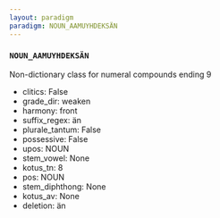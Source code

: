 ```yaml
---
layout: paradigm
paradigm: NOUN_AAMUYHDEKSÄN
---
```

### ` NOUN_AAMUYHDEKSÄN `

Non-dictionary class for numeral compounds ending 9
* clitics: False
* grade_dir: weaken
* harmony: front
* suffix_regex: än
* plurale_tantum: False
* possessive: False
* upos: NOUN
* stem_vowel: None
* kotus_tn: 8
* pos: NOUN
* stem_diphthong: None
* kotus_av: None
* deletion: än
